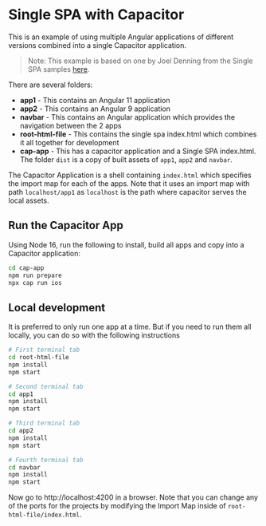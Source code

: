 # Single SPA with Capacitor
This is an example of using multiple Angular applications of different versions combined into a single Capacitor application.

> Note: This example is based on one by Joel Denning from the Single SPA samples [here](https://single-spa.js.org/docs/examples).

There are several folders:
- **app1** - This contains an Angular 11 application
- **app2** - This contains an Angular 9 application
- **navbar** - This contains an Angular application which provides the navigation between the 2 apps
- **root-html-file** - This contains the single spa index.html which combines it all together for development
- **cap-app** - This has a capacitor application and a Single SPA index.html. The folder `dist` is a copy of built assets of `app1`, `app2` and `navbar`.

The Capacitor Application is a shell containing `index.html` which specifies the import map for each of the apps. Note that it uses an import map with path `localhost/app1` as `localhost` is the path where capacitor serves the local assets.

## Run the Capacitor App
Using Node 16, run the following to install, build all apps and copy into a Capacitor application:
```sh
cd cap-app
npm run prepare
npx cap run ios
```

## Local development
It is preferred to only run one app at a time. But if you need to run them all locally, you can do so with the following instructions

```sh
# First terminal tab
cd root-html-file
npm install
npm start
```
```sh
# Second terminal tab
cd app1
npm install
npm start
```

```sh
# Third terminal tab
cd app2
npm install
npm start
```

```sh
# Fourth terminal tab
cd navbar
npm install
npm start
```

Now go to http://localhost:4200 in a browser. Note that you can change any of the ports for the projects by modifying the Import Map inside of `root-html-file/index.html`.

